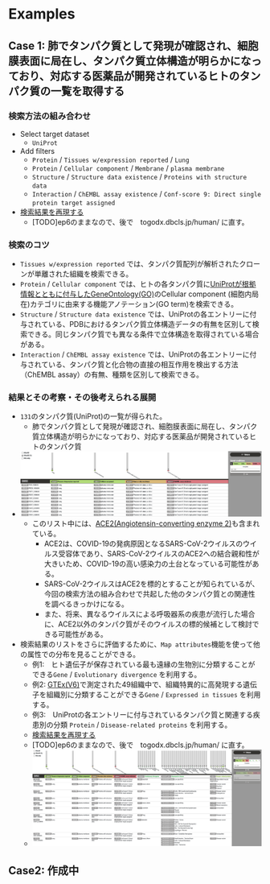 # Examples
## Case 1: 肺でタンパク質として発現が確認され、細胞膜表面に局在し、タンパク質立体構造が明らかになっており、対応する医薬品が開発されているヒトのタンパク質の一覧を取得する
### 検索方法の組み合わせ
- Select target dataset
    - `UniProt`
- Add filters
    - `Protein` / `Tissues w/expression reported` / `Lung`
    - `Protein` / `Cellular component` / `Membrane` / `plasma membrane`
    - `Structure` / `Structure data existence` / `Proteins with structure data`
    - `Interaction` / `ChEMBL assay existence` / `Conf-score 9: Direct single protein target assigned` 
- [検索結果を再現する](http://ep.dbcls.jp/togodx-server/build/?togoKey=uniprot&keys=%5B%5D&values=%5B%7B%22propertyId%22%3A%22protein_isolation_source_uniprot%22%2C%22ids%22%3A%5B%7B%22categoryId%22%3A%22568%22%7D%5D%7D%2C%7B%22propertyId%22%3A%22protein_cellular_component_uniprot%22%2C%22ids%22%3A%5B%7B%22categoryId%22%3A%22GO_0005886%22%2C%22ancestors%22%3A%5B%22GO_0110165%22%2C%22GO_0016020%22%5D%7D%5D%7D%2C%7B%22propertyId%22%3A%22structure_data_existence_uniprot%22%2C%22ids%22%3A%5B%7B%22categoryId%22%3A%221%22%7D%5D%7D%2C%7B%22propertyId%22%3A%22interaction_chembl_assay_existence_uniprot%22%2C%22ids%22%3A%5B%7B%22categoryId%22%3A%221%22%7D%5D%7D%5D)
    - [TODO]ep6のままなので、後で　togodx.dbcls.jp/human/ に直す。

### 検索のコツ
- `Tissues w/expression reported` では、タンパク質配列が解析されたクローンが単離された組織を検索できる。
- `Protein` / `Cellular component` では、ヒトの各タンパク質に[UniProtが根拠情報とともに付与したGeneOntology(GO)](https://www.uniprot.org/help/gene_ontology)のCellular component (細胞内局在)カテゴリに由来する機能アノテーション(GO term)を検索できる。
- `Structure` / `Structure data existence` では、UniProtの各エントリーに付与されている、PDBにおけるタンパク質立体構造データの有無を区別して検索できる。同じタンパク質でも異なる条件で立体構造を取得されている場合がある。
- `Interaction` / `ChEMBL assay existence` では、UniProtの各エントリーに付与されている、タンパク質と化合物の直接の相互作用を検出する方法（ChEMBL assay）の有無、種類を区別して検索できる。

### 結果とその考察・その後考えられる展開
- `131`のタンパク質(UniProt)の一覧が得られた。
    - 肺でタンパク質として発現が確認され、細胞膜表面に局在し、タンパク質立体構造が明らかになっており、対応する医薬品が開発されているヒトのタンパク質
- ![Add filter結果](https://github.com/togodx/togodx-config-human/raw/develop/docs/img/20211001_togodx_example1_01.png)
    - このリスト中には、[ACE2\(Angiotensin\-converting enzyme 2\)](https://www.uniprot.org/uniprot/Q9BYF1)も含まれている。
      - ACE2は、COVID-19の発病原因となるSARS-CoV-2ウイルスのウイルス受容体であり、SARS-CoV-2ウイルスのACE2への結合親和性が大きいため、COVID-19の高い感染力の土台となっている可能性がある。
      - SARS-CoV-2ウイルスはACE2を標的とすることが知られているが、今回の検索方法の組み合わせで共起した他のタンパク質との関連性を調べるきっかけになる。
      - また、将来、異なるウイルスによる呼吸器系の疾患が流行した場合に、ACE2以外のタンパク質がそのウイルスの標的候補として検討できる可能性がある。
- 検索結果のリストをさらに評価するために、`Map attributes`機能を使って他の属性での分布を見ることができる。
    - 例1:　ヒト遺伝子が保存されている最も遠縁の生物別に分類することができる`Gene` / `Evolutionary divergence` を利用する。
    - 例2: [GTEx(V6)](https://gtexportal.org/home/releaseInfoPage)で測定された49組織中で、組織特異的に高発現する遺伝子を組織別に分類することができる`Gene` / `Expressed in tissues` を利用する。
    - 例3:　UniProtの各エントリーに付与されているタンパク質と関連する疾患別の分類 `Protein` / `Disease-related proteins` を利用する。
    - [検索結果を再現する](http://ep.dbcls.jp/togodx-server/build/?togoKey=uniprot&keys=%5B%7B%22propertyId%22%3A%22gene_evolutionary_conservation_homologene%22%7D%2C%7B%22propertyId%22%3A%22gene_high_level_expression_gtex6%22%7D%2C%7B%22propertyId%22%3A%22protein_disease_related_proteins_uniprot%22%7D%5D&values=%5B%7B%22propertyId%22%3A%22protein_isolation_source_uniprot%22%2C%22ids%22%3A%5B%7B%22categoryId%22%3A%22568%22%7D%5D%7D%2C%7B%22propertyId%22%3A%22protein_cellular_component_uniprot%22%2C%22ids%22%3A%5B%7B%22categoryId%22%3A%22GO_0005886%22%2C%22ancestors%22%3A%5B%22GO_0110165%22%2C%22GO_0016020%22%5D%7D%5D%7D%2C%7B%22propertyId%22%3A%22structure_data_existence_uniprot%22%2C%22ids%22%3A%5B%7B%22categoryId%22%3A%221%22%7D%5D%7D%2C%7B%22propertyId%22%3A%22interaction_chembl_assay_existence_uniprot%22%2C%22ids%22%3A%5B%7B%22categoryId%22%3A%221%22%7D%5D%7D%5D)
    - [TODO]ep6のままなので、後で　togodx.dbcls.jp/human/ に直す。
    - ![Add filter+Map attributes](https://github.com/togodx/togodx-config-human/raw/develop/docs/img/20211001_togodx_example1_02.png)

## Case2: 作成中



